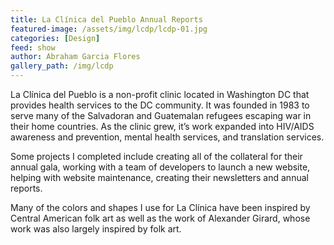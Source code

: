 ```yaml
---
title: La Clínica del Pueblo Annual Reports
featured-image: /assets/img/lcdp/lcdp-01.jpg
categories: [Design]
feed: show
author: Abraham Garcia Flores
gallery_path: /img/lcdp
---
```


La Clínica del Pueblo is a non-profit clinic located in Washington DC that provides health services to the DC community. It was founded in 1983 to serve many of the Salvadoran and Guatemalan refugees escaping war in their home countries. As the clinic grew, it’s work expanded into HIV/AIDS awareness and prevention, mental health services, and translation services.

Some projects I completed include creating all of the collateral for their annual gala, working with a team of developers to launch a new website, helping with website maintenance, creating their newsletters and annual reports.

Many of the colors and shapes I use for La Clínica have been inspired by Central American folk art as well as the work of Alexander Girard, whose work was also largely inspired by folk art.